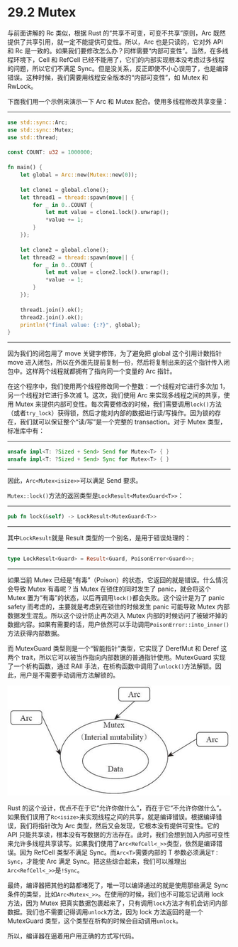 # 29.2 Mutex

与前面讲解的 Rc 类似，根据 Rust 的“共享不可变，可变不共享”原则，Arc 既然提供了共享引用，就一定不能提供可变性。所以，Arc 也是只读的，它对外 API 和 Rc 是一致的。如果我们要修改怎么办？同样需要“内部可变性”。当然，在多线程环境下，Cell 和 RefCell 已经不能用了，它们的内部实现根本没考虑过多线程的问题，所以它们不满足 Sync。但是没关系，反正即使不小心误用了，也是编译错误。这种时候，我们需要用线程安全版本的“内部可变性”，如 Mutex 和 RwLock。

下面我们用一个示例来演示一下 Arc 和 Mutex 配合。使用多线程修改共享变量：

---

```rust
use std::sync::Arc;
use std::sync::Mutex;
use std::thread;

const COUNT: u32 = 1000000;

fn main() {
    let global = Arc::new(Mutex::new(0));

    let clone1 = global.clone();
    let thread1 = thread::spawn(move|| {
        for _ in 0..COUNT {
            let mut value = clone1.lock().unwrap();
            *value += 1;
        }
    });

    let clone2 = global.clone();
    let thread2 = thread::spawn(move|| {
        for _ in 0..COUNT {
            let mut value = clone2.lock().unwrap();
            *value -= 1;
        }
    });

    thread1.join().ok();
    thread2.join().ok();
    println!("final value: {:?}", global);
}
```

---

因为我们的闭包用了 move 关键字修饰，为了避免把 global 这个引用计数指针 move 进入闭包，所以在外面先提前复制一份，然后将复制出来的这个指针传入闭包中。这样两个线程就都拥有了指向同一个变量的 Arc 指针。

在这个程序中，我们使用两个线程修改同一个整数：一个线程对它进行多次加 1，另一个线程对它进行多次减 1。这次，我们使用 Arc 来实现多线程之间的共享，使用 Mutex 来提供内部可变性。每次需要修改的时候，我们需要调用`lock()`方法（或者`try_lock`）获得锁，然后才能对内部的数据进行读/写操作。因为锁的存在，我们就可以保证整个“读/写”是一个完整的 transaction。对于 Mutex 类型，标准库中有：

---

```rust
unsafe impl<T: ?Sized + Send> Send for Mutex<T> { }
unsafe impl<T: ?Sized + Send> Sync for Mutex<T> { }
```

---

因此，`Arc<Mutex<isize>>`可以满足 Send 要求。

`Mutex::lock()`方法的返回类型是`LockResult<MutexGuard<T>>`：

---

```rust
pub fn lock(&self) -> LockResult<MutexGuard<T>>
```

---

其中`LockResult`就是 Result 类型的一个别名，是用于错误处理的：

---

```rust
type LockResult<Guard> = Result<Guard, PoisonError<Guard>>;
```

---

如果当前 Mutex 已经是“有毒”（Poison）的状态，它返回的就是错误。什么情况会导致 Mutex 有毒呢？当 Mutex 在锁住的同时发生了 panic，就会将这个 Mutex 置为“有毒”的状态，以后再调用`lock()`都会失败。这个设计是为了 panic safety 而考虑的，主要就是考虑到在锁住的时候发生 panic 可能导致 Mutex 内部数据发生混乱。所以这个设计防止再次进入 Mutex 内部的时候访问了被破坏掉的数据内容。如果有需要的话，用户依然可以手动调用`PoisonError::into_inner()`方法获得内部数据。

而 MutexGuard 类型则是一个“智能指针”类型，它实现了 DerefMut 和 Deref 这两个 trait，所以它可以被当作指向内部数据的普通指针使用。MutexGuard 实现了一个析构函数，通过 RAII 手法，在析构函数中调用了`unlock()`方法解锁。因此，用户是不需要手动调用方法解锁的。

![](../images/Image00026.jpg)

Rust 的这个设计，优点不在于它“允许你做什么”，而在于它“不允许你做什么”。 如果我们误用了`Rc<isize>`来实现线程之间的共享，就是编译错误。根据编译错误，我们将指针改为 Arc 类型，然后又会发现，它根本没有提供可变性。它的 API 只能共享读，根本没有写数据的方法存在。此时，我们会想到加入内部可变性来允许多线程共享读写。如果我们使用了`Arc<RefCell<_>>`类型，依然是编译错误。因为 RefCell 类型不满足 Sync。而`Arc<T>`需要内部的 T 参数必须满足`T：Sync`，才能使 Arc 满足 Sync。把这些综合起来，我们可以推理出`Arc<RefCell<_>>`是`!Sync`。

最终，编译器把其他的路都堵死了，唯一可以编译通过的就是使用那些满足 Sync 条件的类型，比如`Arc<Mutex<_>>`。在使用的时候，我们也不可能忘记调用 lock 方法，因为 Mutex 把真实数据包裹起来了，只有调用`lock`方法才有机会访问内部数据。我们也不需要记得调用`unlock`方法，因为 lock 方法返回的是一个 MutexGuard 类型，这个类型在析构的时候会自动调用`unlock`。

所以，编译器在逼着用户用正确的方式写代码。
